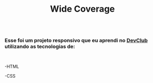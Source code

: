 <h1 align="center">Wide Coverage</h1>
<br>
<br>
<h3>Esse foi um projeto responsivo que eu aprendi no <a href="https://rodolfomori.com.br/devclub-comercial/"> DevClub</a> utilizando as tecnologias de: </h3>
<br>
<p>-HTML</p>  <P>-CSS</P>
<br>
<br>

